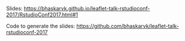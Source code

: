 
Slides: https://bhaskarvk.github.io/leaflet-talk-rstudioconf-2017/RstudioConf2017.html#1

Code to generate the slides: https://github.com/bhaskarvk/leaflet-talk-rstudioconf-2017
